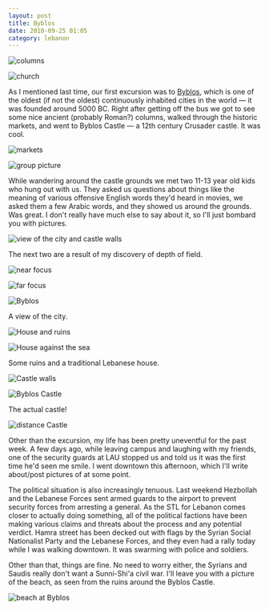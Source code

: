 ```yaml
---
layout: post
title: Byblos
date: 2010-09-25 01:05
category: lebanon
---
```


![columns](/photo/lebanon/09/25/IMG_0993.JPG)

![church](/photo/lebanon/09/25/IMG_1014.JPG)

As I mentioned last time, our first excursion was to [Byblos](http://en.wikipedia.org/wiki/Byblos), which is one of the oldest (if not the oldest) continuously inhabited cities in the world &mdash; it was founded around 5000 BC. Right after getting off the bus we got to see some nice ancient (probably Roman?) columns, walked through the historic markets, and went to Byblos Castle &mdash; a 12th century Crusader castle. It was cool.

![markets](/photo/lebanon/09/25/IMG_1007.JPG)

![group picture](/photo/lebanon/09/25/IMG_1098.JPG)

While wandering around the castle grounds we met two 11-13 year old kids who hung out with us. They asked us questions about things like the meaning of various offensive English words they'd heard in movies, we asked them a few Arabic words, and they showed us around the grounds. Was great. I don't really have much else to say about it, so I'll just bombard you with pictures.

![view of the city and castle walls](/photo/lebanon/09/25/IMG_1034.JPG)

The next two are a result of my discovery of depth of field.

![near focus](/photo/lebanon/09/25/IMG_1054.JPG)

![far focus](/photo/lebanon/09/25/IMG_1059.JPG)

![Byblos](/photo/lebanon/09/25/IMG_1071.JPG)

A view of the city.

![House and ruins](/photo/lebanon/09/25/IMG_1077.JPG)

![House against the sea](/photo/lebanon/09/25/IMG_1095.JPG)

Some ruins and a traditional Lebanese house.

![Castle walls](/photo/lebanon/09/25/IMG_1088.JPG)

![Byblos Castle](/photo/lebanon/09/25/IMG_1116.JPG)

The actual castle!

![distance Castle](/photo/lebanon/09/25/IMG_1148.JPG)

Other than the excursion, my life has been pretty uneventful for the past week. A few days ago, while leaving campus and laughing with my friends, one of the security guards at LAU stopped us and told us it was the first time he'd seen me smile. I went downtown this afternoon, which I'll write about/post pictures of at some point.

The political situation is also increasingly tenuous. Last weekend Hezbollah and the Lebanese Forces sent armed guards to the airport to prevent security forces from arresting a general. As the STL for Lebanon comes closer to actually doing something, all of the political factions have been making various claims and threats about the process and any potential verdict. Hamra street has been decked out with flags by the Syrian Social Nationalist Party and the Lebanese Forces, and they even had a rally today while I was walking downtown. It was swarming with police and soldiers.

Other than that, things are fine. No need to worry either, the Syrians and Saudis really don't want a Sunni-Shi'a civil war. I'll leave you with a picture of the beach, as seen from the ruins around the Byblos Castle.

![beach at Byblos](/photo/lebanon/09/25/IMG_1146.JPG)
